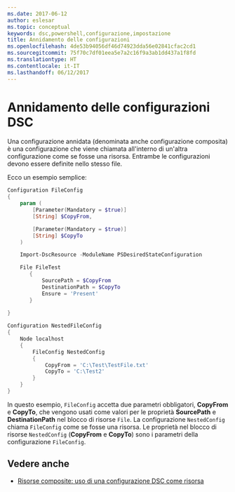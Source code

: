 ```yaml
---
ms.date: 2017-06-12
author: eslesar
ms.topic: conceptual
keywords: dsc,powershell,configurazione,impostazione
title: Annidamento delle configurazioni
ms.openlocfilehash: 4de53b94056df46d74923dda56e02841cfac2cd1
ms.sourcegitcommit: 75f70c7df01eea5e7a2c16f9a3ab1dd437a1f8fd
ms.translationtype: HT
ms.contentlocale: it-IT
ms.lasthandoff: 06/12/2017
---
```

# <a name="nesting-dsc-configurations"></a>Annidamento delle configurazioni DSC

Una configurazione annidata (denominata anche configurazione composita) è una configurazione che viene chiamata all'interno di un'altra configurazione come se fosse una risorsa.
Entrambe le configurazioni devono essere definite nello stesso file.

Ecco un esempio semplice:

```powershell
Configuration FileConfig 
{
    param (
        [Parameter(Mandatory = $true)]
        [String] $CopyFrom,

        [Parameter(Mandatory = $true)]
        [String] $CopyTo
    )

    Import-DscResource -ModuleName PSDesiredStateConfiguration

    File FileTest
       {
           SourcePath = $CopyFrom
           DestinationPath = $CopyTo
           Ensure = 'Present'
       }
    
}

Configuration NestedFileConfig
{
    Node localhost
    {
        FileConfig NestedConfig
        {
            CopyFrom = 'C:\Test\TestFile.txt'
            CopyTo = 'C:\Test2'
        }
    }
}
```

In questo esempio, `FileConfig` accetta due parametri obbligatori, **CopyFrom** e **CopyTo**, che vengono usati come valori per le proprietà **SourcePath** e **DestinationPath** nel blocco di risorse `File`. La configurazione `NestedConfig` chiama `FileConfig` come se fosse una risorsa.
Le proprietà nel blocco di risorse `NestedConfig` (**CopyFrom** e **CopyTo**) sono i parametri della configurazione `FileConfig`.

## <a name="see-also"></a>Vedere anche

- [Risorse composite: uso di una configurazione DSC come risorsa](authoringResourceComposite.md)

